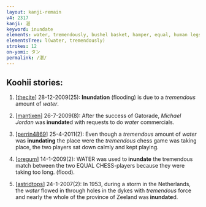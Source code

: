 ```yaml
---
layout: kanji-remain
v4: 2317
kanji: 湛
keyword: inundate
elements: water, tremendously, bushel basket, hamper, equal, human legs
elementsTree: l(water, tremendously)
strokes: 12
on-yomi: タン
permalink: /湛/
---
```


## Koohii stories: 

1) [<a href="http://kanji.koohii.com/profile/thecite">thecite</a>] 28-12-2009(25): <strong>Inundation</strong> (flooding) is due to a <em>tremendous</em> amount of <em>water</em>.

2) [<a href="http://kanji.koohii.com/profile/mantixen">mantixen</a>] 26-7-2009(8): After the success of Gatorade, <em>Michael Jordan</em> was<strong> inundate</strong>d with requests to do <em>water</em> commercials.

3) [<a href="http://kanji.koohii.com/profile/perrin4869">perrin4869</a>] 25-4-2011(2): Even though a <em>tremendous</em> amount of <em>water</em> was <strong>inundating</strong> the place were the <em>tremendous</em> chess game was taking place, the two players sat down calmly and kept playing.

4) [<a href="http://kanji.koohii.com/profile/oregum">oregum</a>] 14-1-2009(2): WATER was used to<strong> inundate</strong> the tremendous match between the two EQUAL CHESS-players because they were taking too long. (flood).

5) [<a href="http://kanji.koohii.com/profile/astridtops">astridtops</a>] 24-1-2007(2): In 1953, during a storm in the Netherlands, the <em>water</em> flowed in through holes in the dykes with <em>tremendous</em> force and nearly the whole of the province of Zeeland was<strong> inundate</strong>d.

